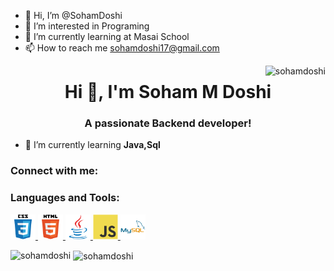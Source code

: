 - 👋 Hi, I’m @SohamDoshi
- 👀 I’m interested in Programing
- 🌱 I’m currently learning at Masai School
- 📫 How to reach me sohamdoshi17@gmail.com
<p><img align="right" src="https://user-images.githubusercontent.com/106314995/204321008-6b63a71c-dab3-4883-84c6-445cb1f4efd8.gif" alt="sohamdoshi" /></p>

<h1 align="center">Hi 👋, I'm Soham M Doshi</h1>
<h3 align="center">A passionate Backend developer!</h3>

- 🌱 I’m currently learning **Java,Sql**

<h3 align="left">Connect with me:</h3>
<p align="left">
</p>

<h3 align="left">Languages and Tools:</h3>
<p align="left"> <a href="https://www.w3schools.com/css/" target="_blank" rel="noreferrer"> <img src="https://raw.githubusercontent.com/devicons/devicon/master/icons/css3/css3-original-wordmark.svg" alt="css3" width="40" height="40"/> </a> <a href="https://www.w3.org/html/" target="_blank" rel="noreferrer"> <img src="https://raw.githubusercontent.com/devicons/devicon/master/icons/html5/html5-original-wordmark.svg" alt="html5" width="40" height="40"/> </a> <a href="https://www.java.com" target="_blank" rel="noreferrer"> <img src="https://raw.githubusercontent.com/devicons/devicon/master/icons/java/java-original.svg" alt="java" width="40" height="40"/> </a> <a href="https://developer.mozilla.org/en-US/docs/Web/JavaScript" target="_blank" rel="noreferrer"> <img src="https://raw.githubusercontent.com/devicons/devicon/master/icons/javascript/javascript-original.svg" alt="javascript" width="40" height="40"/> </a> <a href="https://www.mysql.com/" target="_blank" rel="noreferrer"> <img src="https://raw.githubusercontent.com/devicons/devicon/master/icons/mysql/mysql-original-wordmark.svg" alt="mysql" width="40" height="40"/> </a> </p>




<p><img align="left" src="https://github-readme-stats.vercel.app/api/top-langs?username=sohamdoshi&show_icons=true&locale=en&layout=compact" alt="sohamdoshi" /></p>

<p>&nbsp;<img align="center" src="https://github-readme-stats.vercel.app/api?username=sohamdoshi&show_icons=true&locale=en" alt="sohamdoshi" /></p>


<!---
SohamDoshi/SohamDoshi is a ✨ special ✨ repository because its `README.md` (this file) appears on your GitHub profile.
You can click the Preview link to take a look at your changes.
--->

